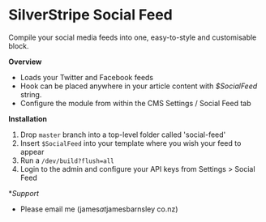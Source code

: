 SilverStripe Social Feed
========================

Compile your social media feeds into one, easy-to-style and customisable block.

**Overview**
- Loads your Twitter and Facebook feeds
- Hook can be placed anywhere in your article content with _$SocialFeed_ string.
- Configure the module from within the CMS Settings / Social Feed tab

**Installation**
1. Drop `master` branch into a top-level folder called 'social-feed'
2. Insert `$SocialFeed` into your template where you wish your feed to appear
3. Run a `/dev/build?flush=all`
4. Login to the admin and configure your API keys from Settings > Social Feed

**Support*
- Please email me (james*at*jamesbarnsley co.nz)